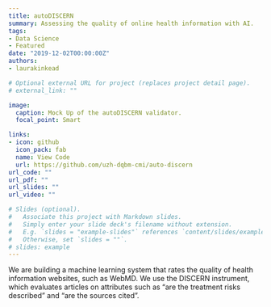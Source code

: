 ```yaml
---
title: autoDISCERN
summary: Assessing the quality of online health information with AI.
tags:
- Data Science
- Featured
date: "2019-12-02T00:00:00Z"
authors:
- laurakinkead

# Optional external URL for project (replaces project detail page).
# external_link: ""

image:
  caption: Mock Up of the autoDISCERN validator.
  focal_point: Smart

links:
- icon: github
  icon_pack: fab
  name: View Code
  url: https://github.com/uzh-dqbm-cmi/auto-discern
url_code: ""
url_pdf: ""
url_slides: ""
url_video: ""

# Slides (optional).
#   Associate this project with Markdown slides.
#   Simply enter your slide deck's filename without extension.
#   E.g. `slides = "example-slides"` references `content/slides/example-slides.md`.
#   Otherwise, set `slides = ""`.
# slides: example
---
```


We are building a machine learning system that rates the quality of health information websites, such as WebMD.
We use the DISCERN instrument, which evaluates articles on attributes such as “are the treatment risks described” and
“are the sources cited”.
